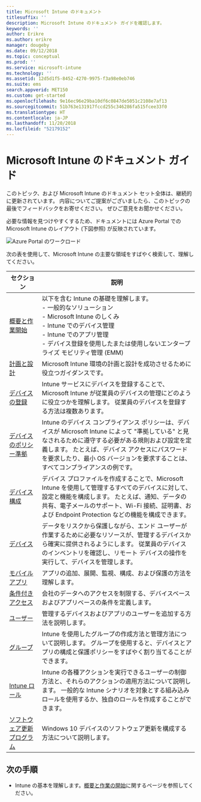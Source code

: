 ```yaml
---
title: Microsoft Intune のドキュメント
titlesuffix: ''
description: Microsoft Intune のドキュメント ガイドを確認します。
keywords: ''
author: Erikre
ms.author: erikre
manager: dougeby
ms.date: 09/12/2018
ms.topic: conceptual
ms.prod: ''
ms.service: microsoft-intune
ms.technology: ''
ms.assetid: 12d5d1f5-8452-4270-9975-f3a98e0eb746
ms.suite: ems
search.appverid: MET150
ms.custom: get-started
ms.openlocfilehash: 9e16ec96e29ba10df6c0847de5051c2108e7af13
ms.sourcegitcommit: 51b763e131917fccd255c346286fa515fcee33f0
ms.translationtype: HT
ms.contentlocale: ja-JP
ms.lasthandoff: 11/20/2018
ms.locfileid: "52179152"
---
```

# <a name="microsoft-intune-documentation-guide"></a>Microsoft Intune のドキュメント ガイド

このトピック、および Microsoft Intune のドキュメント セット全体は、継続的に更新されています。 内容についてご提案がございましたら、このトピックの最後でフィードバックをお寄せください。 ぜひご意見をお聞かせください。

必要な情報を見つけやすくするため、ドキュメントには Azure Portal での Microsoft Intune のレイアウト (下図参照) が反映されています。

![Azure Portal のワークロード](./media/azure-portal-workloads.png)

次の表を使用して、Microsoft Intune の主要な領域をすばやく検索して、理解してください。

| セクション                                                      | 説明                                                                                                                                                                                                                                                                                      |
|--------------------------------------------------------------|--------------------------------------------------------------------------------------------------------------------------------------------------------------------------------------------------------------------------------------------------------------------------------------------------|
| [概要と作業開始](introduction-intune.md)       | 以下を含む Intune の基礎を理解します。<br /> - 一般的なソリューション<br /> - Microsoft Intune のしくみ<br /> - Intune でのデバイス管理<br /> - Intune でのアプリ管理<br /> - デバイス登録を使用したまたは使用しないエンタープライズ モビリティ管理 (EMM)                                                         |
| [計画と設計](planning-guide.md)                         | Microsoft Intune 環境の計画と設計を成功させるために役立つガイダンスです。                                                                                                                                                                                                             |
| [デバイスの登録](device-enrollment.md)                    | Intune サービスにデバイスを登録することで、Microsoft Intune が従業員のデバイスの管理にどのように役立つかを理解します。 従業員のデバイスを登録する方法は複数あります。                                                                                                         |
| [デバイスのポリシー準拠](device-compliance.md)                    | Intune のデバイス コンプライアンス ポリシーは、デバイスが Microsoft Intune によって "準拠している" と見なされるために遵守する必要がある規則および設定を定義します。 たとえば、デバイス アクセスにパスワードを要求したり、最小 OS バージョンを要求することは、すべてコンプライアンスの例です。 |
| [デバイス構成](device-profiles.md)                   | デバイス プロファイルを作成することで、Microsoft Intune を使用して管理するすべてのデバイスに対して、設定と機能を構成します。 たとえば、通知、データの共有、電子メールのサポート、Wi-Fi 接続、証明書、および Endpoint Protection などの機能を構成できます。              |
| [デバイス](device-management.md)                              | データをリスクから保護しながら、エンド ユーザーが作業するために必要なリソースが、管理するデバイスから確実に提供されるようにします。 従業員のデバイスのインベントリを確認し、リモート デバイスの操作を実行して、デバイスを管理します。                                                      |
| [モバイル アプリ](app-management.md)                             | アプリの追加、展開、監視、構成、および保護の方法を理解します。                                                                                                                                                                                                                             |
| [条件付きアクセス](conditional-access.md)                  | 会社のデータへのアクセスを制限する、デバイスベースおよびアプリベースの条件を定義します。                                                                                                                                                                                                            |
| [ユーザー](users-add.md)                                        | 管理するデバイスおよびアプリのユーザーを追加する方法を説明します。                                                                                                                                                                                                                                           |
| [グループ](groups-get-started.md)                              | Intune を使用したグループの作成方法と管理方法について説明します。 グループを使用すると、デバイスとアプリの構成と保護ポリシーをすばやく割り当てることができます。                                                                                                                                             |
| [Intune ロール](role-based-access-control.md)                 | Intune の各種アクションを実行できるユーザーの制御方法と、それらのアクションの適用方法について説明します。 一般的な Intune シナリオを対象とする組み込みロールを使用するか、独自のロールを作成することができます。                                                                                 |
| [ソフトウェア更新プログラム](windows-update-for-business-configure.md) | Windows 10 デバイスのソフトウェア更新を構成する方法について説明します。                                                                                                                                                                                                                                  |

## <a name="next-steps"></a>次の手順

- Intune の基本を理解します。[概要と作業の開始](introduction-intune.md)に関するページを参照してください。
